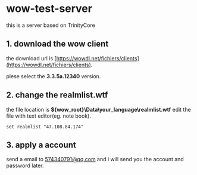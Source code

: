 # wow-test-server
this is a server based on TrinityCore

## 1. download the wow client
the download url is [https://wowdl.net/fichiers/clients](https://wowdl.net/fichiers/clients). 

plese select the **3.3.5a.12340** version.
## 2. change the realmlist.wtf
the file location is **${wow_root}\Data\your_language\realmlist.wtf**
edit the file with text editor(eg. note book).
```text
set realmlist "47.108.84.174"
```
## 3. apply a account
send a email to 574340791@qq.com and i will send you the account and password later.
